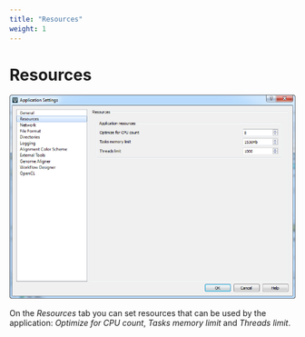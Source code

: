 ```yaml
---
title: "Resources"
weight: 1
---
```



# Resources


![](/images/16125329/16058939.png)

On the _Resources_ tab you can set resources that can be used by the application: _Optimize for CPU count_, _Tasks memory limit_ and _Threads limit_.
